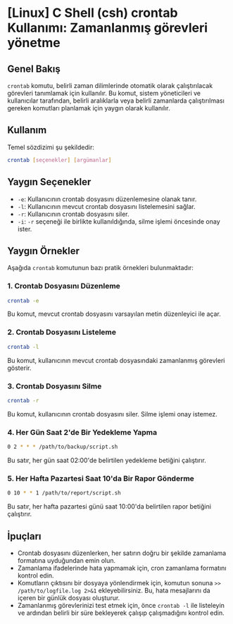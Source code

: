 # [Linux] C Shell (csh) crontab Kullanımı: Zamanlanmış görevleri yönetme

## Genel Bakış
`crontab` komutu, belirli zaman dilimlerinde otomatik olarak çalıştırılacak görevleri tanımlamak için kullanılır. Bu komut, sistem yöneticileri ve kullanıcılar tarafından, belirli aralıklarla veya belirli zamanlarda çalıştırılması gereken komutları planlamak için yaygın olarak kullanılır.

## Kullanım
Temel sözdizimi şu şekildedir:

```bash
crontab [seçenekler] [argümanlar]
```

## Yaygın Seçenekler
- `-e`: Kullanıcının crontab dosyasını düzenlemesine olanak tanır.
- `-l`: Kullanıcının mevcut crontab dosyasını listelemesini sağlar.
- `-r`: Kullanıcının crontab dosyasını siler.
- `-i`: `-r` seçeneği ile birlikte kullanıldığında, silme işlemi öncesinde onay ister.

## Yaygın Örnekler
Aşağıda `crontab` komutunun bazı pratik örnekleri bulunmaktadır:

### 1. Crontab Dosyasını Düzenleme
```bash
crontab -e
```
Bu komut, mevcut crontab dosyasını varsayılan metin düzenleyici ile açar.

### 2. Crontab Dosyasını Listeleme
```bash
crontab -l
```
Bu komut, kullanıcının mevcut crontab dosyasındaki zamanlanmış görevleri gösterir.

### 3. Crontab Dosyasını Silme
```bash
crontab -r
```
Bu komut, kullanıcının crontab dosyasını siler. Silme işlemi onay istemez.

### 4. Her Gün Saat 2'de Bir Yedekleme Yapma
```bash
0 2 * * * /path/to/backup/script.sh
```
Bu satır, her gün saat 02:00'de belirtilen yedekleme betiğini çalıştırır.

### 5. Her Hafta Pazartesi Saat 10'da Bir Rapor Gönderme
```bash
0 10 * * 1 /path/to/report/script.sh
```
Bu satır, her hafta pazartesi günü saat 10:00'da belirtilen rapor betiğini çalıştırır.

## İpuçları
- Crontab dosyasını düzenlerken, her satırın doğru bir şekilde zamanlama formatına uyduğundan emin olun.
- Zamanlama ifadelerinde hata yapmamak için, cron zamanlama formatını kontrol edin.
- Komutların çıktısını bir dosyaya yönlendirmek için, komutun sonuna `>> /path/to/logfile.log 2>&1` ekleyebilirsiniz. Bu, hata mesajlarını da içeren bir günlük dosyası oluşturur.
- Zamanlanmış görevlerinizi test etmek için, önce `crontab -l` ile listeleyin ve ardından belirli bir süre bekleyerek çalışıp çalışmadığını kontrol edin.